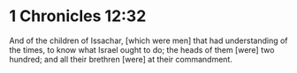 # 1 Chronicles 12:32

And of the children of Issachar, [which were men] that had understanding of the times, to know what Israel ought to do; the heads of them [were] two hundred; and all their brethren [were] at their commandment.